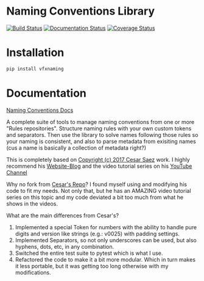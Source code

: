# Naming Conventions Library

[![Build Status](https://travis-ci.org/xiancg/vfxnaming.svg?branch=master)](https://travis-ci.org/xiancg/vfxnaming)
[![Documentation Status](https://readthedocs.org/projects/naming-conventions/badge/?version=latest)](https://naming-conventions.readthedocs.io/en/latest/?badge=latest)
[![Coverage Status](https://coveralls.io/repos/github/xiancg/vfxnaming/badge.svg?branch=master)](https://coveralls.io/github/xiancg/vfxnaming?branch=master)

# Installation
```python
pip install vfxnaming
```

# Documentation
[Naming Conventions Docs](http://naming-conventions.rtfd.io/)

A complete suite of tools to manage naming conventions from one or more "Rules repositories". Structure naming rules with your own custom tokens and separators. Then use the library to solve names following those rules so your naming is consistent, and also to parse metadata from exisiting names (cus a name is basically a collection of metadata right?)

This is completely based on [Copyright (c) 2017 Cesar Saez](https://www.cesarsaez.me/) work. I highly recommend his [Website-Blog](https://www.cesarsaez.me/) and the video tutorial series on his [YouTube Channel](https://www.youtube.com/channel/UCRjk6bi_1ZQ9sL69agz0xMg)

Why no fork from [Cesar's Repo](https://github.com/csaez/naming)?
I found myself using and modifying his code to fit my needs. Not only that, but he has an AMAZING video tutorial series on this topic and my code deviated a bit too much from what he shows in the videos.

What are the main differences from Cesar's?
1. Implemented a special Token for numbers with the ability to handle pure digits and version like strings (e.g.: v0025) with padding settings.
2. Implemented Separators, so not only underscores can be used, but also hyphens, dots, etc, in any combination.
3. Switched the entire test suite to pytest which is what I use.
4. Refactored the code to make it a bit more modular. Which in turn makes it less portable, but it was getting too long otherwise with my modifications.
